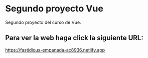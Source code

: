 # Segundo proyecto Vue

Segundo proyecto del curso de Vue.

## Para ver la web haga click la siguiente URL:

https://fastidious-empanada-ac8936.netlify.app

